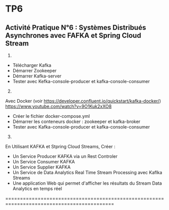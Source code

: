 # TP6
## Activité Pratique N°6 : Systèmes Distribués Asynchrones avec FAFKA  et Spring Cloud Stream

1. 
- Télécharger Kafka
- Démarrer Zookeeper
- Démarrer Kafka-server
- Tester avec Kefka-console-producer et kafka-console-consumer
2. 
Avec Docker (voir https://developer.confluent.io/quickstart/kafka-docker/)
https://www.youtube.com/watch?v=9O1Kuk2xXO8
 - Créer le fichier docker-compose.yml
 - Démarrer les conteneurs docker : zookeeper et kafka-broker
 - Tester avec Kafka-console-producer et kafka-console-consumer
3. 
En Utilisant KAFKA et Stpring Cloud Streams, Créer :
- Un Service Producer KAFKA via un Rest Controler
- Un Service Consumer KAFKA
- Un Service Supplier KAFKA
- Un Service de Data Analytics Real Time Stream Processing avec Kaflka Streams
- Une application Web qui permet d'afficher les résultats du Stream Data Analytics en temps réel

===========================================================================================
